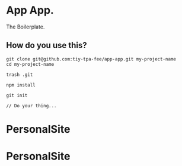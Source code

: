 # App App.

The Boilerplate.

## How do you use this?

```
git clone git@github.com:tiy-tpa-fee/app-app.git my-project-name
cd my-project-name

trash .git

npm install

git init

// Do your thing...
```
# PersonalSite
# PersonalSite
